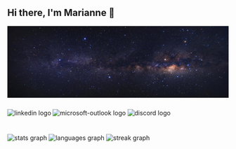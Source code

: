 ## Hi there, I'm Marianne 🌌

<div align="center">
  <img height="" src="https://github.com/mzribel/mzribel/blob/main/img/banner.png"  />
</div>

###

<div align="left">
  <img src="https://raw.githubusercontent.com/maurodesouza/profile-readme-generator/master/src/assets/icons/social/linkedin/default.svg" width="45" height="30" alt="linkedin logo"  />
  <img src="https://raw.githubusercontent.com/maurodesouza/profile-readme-generator/master/src/assets/icons/social/microsoft-outlook/default.svg" width="45" height="30" alt="microsoft-outlook logo"  />
  <img src="https://raw.githubusercontent.com/maurodesouza/profile-readme-generator/master/src/assets/icons/social/discord/default.svg" width="45" height="30" alt="discord logo"  />
</div>

###

<br clear="both">

<div align="left">
  <img src="https://github-readme-stats.vercel.app/api?username=mzribel&hide_title=false&hide_rank=true&show_icons=true&include_all_commits=true&count_private=true&disable_animations=false&theme=midnight-purple&locale=en&hide_border=true&order=1" height="200" alt="stats graph"  />
  <img src="https://github-readme-stats.vercel.app/api/top-langs?username=mzribel&locale=en&hide_title=false&layout=compact&card_width=320&langs_count=10&theme=midnight-purple&hide_border=true&order=2" height="200" alt="languages graph"  />
  <img src="https://streak-stats.demolab.com?user=mzribel&locale=en&mode=weekly&theme=midnight-purple&hide_border=true&border_radius=5&date_format=j%20M%5B%20Y%5D&order=3" height="200" alt="streak graph"  />
</div>

###



###
